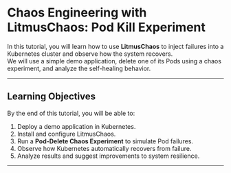 # Chaos Engineering with LitmusChaos: Pod Kill Experiment

In this tutorial, you will learn how to use **LitmusChaos** to inject failures into a Kubernetes cluster and observe how the system recovers.  
We will use a simple demo application, delete one of its Pods using a chaos experiment, and analyze the self-healing behavior.

---

## Learning Objectives

By the end of this tutorial, you will be able to:
1. Deploy a demo application in Kubernetes.
2. Install and configure LitmusChaos.
3. Run a **Pod-Delete Chaos Experiment** to simulate Pod failures.
4. Observe how Kubernetes automatically recovers from failure.
5. Analyze results and suggest improvements to system resilience.

---